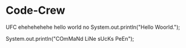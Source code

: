 # Code-Crew
UFC
ehehehehehe 
hello world
no
System.out.println("Hello Woorld.");




System.out.println("COmMaNd LiNe sUcKs PeEn");
